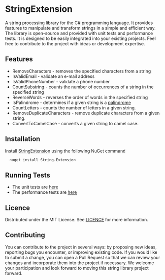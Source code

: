 # StringExtension 
A string processing library for the C# programming language. It provides features to manipulate and transform strings in a simple and efficient way. The library is open-source and provided with unit tests and performance tests. It is designed to be easily integrated into your existing projects. Feel free to contribute to the project with ideas or development expertise.

## Features

- RemoveCharacters - removes the specified characters from a string
- IsValidEmail - validate an e-mail address
- IsValidPhoneNumber - validate a phone number
- CountSubstring - counts the number of occurrences of a string in the specified string
- ReverseWords - reverses the order of words in the specified string
- IsPalindrome - determines if a given string is a [palindrome](https://en.wikipedia.org/wiki/Palindrome)
- CountLetters - counts the number of letters in a given string.
- RemoveDuplicateCharacters - remove duplicate characters from a given string.
- ConvertToCamelCase - converts a given string to camel case.

## Installation

Install [StringExtension](https://www.nuget.org/packages/String-Extension/) using the following NuGet command
```bash
  nuget install String-Extension
```


## Running Tests
 - The unit tests are  [here](https://github.com/Antyss77/StringExtension/blob/master/UnitTests/UnitTest.cs)  
- The performance tests are [here](https://github.com/Antyss77/StringExtension/blob/master/Benchmarks/Benchmark.cs)

## Licence 
Distributed under the MIT License. See [LICENCE](https://github.com/Antyss77/Strings/blob/master/LICENSE) for more information.

## Contributing
You can contribute to the project in several ways: by proposing new ideas, reporting bugs you encounter, or improving existing code. If you would like to submit a change, you can open a Pull Request so that we can review your changes and incorporate them into the project if necessary. We welcome your participation and look forward to moving this string library project forward.


